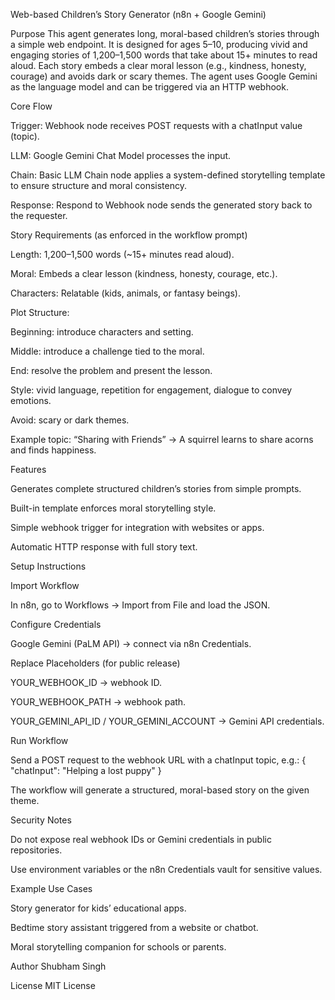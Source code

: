 Web-based Children’s Story Generator (n8n + Google Gemini)

Purpose
This agent generates long, moral-based children’s stories through a simple web endpoint. It is designed for ages 5–10, producing vivid and engaging stories of 1,200–1,500 words that take about 15+ minutes to read aloud. Each story embeds a clear moral lesson (e.g., kindness, honesty, courage) and avoids dark or scary themes. The agent uses Google Gemini as the language model and can be triggered via an HTTP webhook.

Core Flow

Trigger: Webhook node receives POST requests with a chatInput value (topic).

LLM: Google Gemini Chat Model processes the input.

Chain: Basic LLM Chain node applies a system-defined storytelling template to ensure structure and moral consistency.

Response: Respond to Webhook node sends the generated story back to the requester.

Story Requirements (as enforced in the workflow prompt)

Length: 1,200–1,500 words (~15+ minutes read aloud).

Moral: Embeds a clear lesson (kindness, honesty, courage, etc.).

Characters: Relatable (kids, animals, or fantasy beings).

Plot Structure:

Beginning: introduce characters and setting.

Middle: introduce a challenge tied to the moral.

End: resolve the problem and present the lesson.

Style: vivid language, repetition for engagement, dialogue to convey emotions.

Avoid: scary or dark themes.

Example topic: “Sharing with Friends” → A squirrel learns to share acorns and finds happiness.

Features

Generates complete structured children’s stories from simple prompts.

Built-in template enforces moral storytelling style.

Simple webhook trigger for integration with websites or apps.

Automatic HTTP response with full story text.

Setup Instructions

Import Workflow

In n8n, go to Workflows → Import from File and load the JSON.

Configure Credentials

Google Gemini (PaLM API) → connect via n8n Credentials.

Replace Placeholders (for public release)

YOUR_WEBHOOK_ID → webhook ID.

YOUR_WEBHOOK_PATH → webhook path.

YOUR_GEMINI_API_ID / YOUR_GEMINI_ACCOUNT → Gemini API credentials.

Run Workflow

Send a POST request to the webhook URL with a chatInput topic, e.g.:
{ "chatInput": "Helping a lost puppy" }

The workflow will generate a structured, moral-based story on the given theme.

Security Notes

Do not expose real webhook IDs or Gemini credentials in public repositories.

Use environment variables or the n8n Credentials vault for sensitive values.

Example Use Cases

Story generator for kids’ educational apps.

Bedtime story assistant triggered from a website or chatbot.

Moral storytelling companion for schools or parents.

Author
Shubham Singh

License
MIT License
